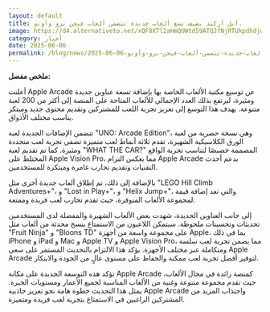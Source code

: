 ```yaml
---
layout: default
title: أبل آركيد يضيف تسع ألعاب جديدة تتضمن ألعاب فيجن برو وأونو.
image: https://d4.alternativeto.net/xQF8XTl2aHmQUWtd59ATQJfNjRTUkpdhdjwHh866Db4/rs:fill:1520:760:0/g:ce:0:0/YWJzOi8vZGlzdC9jb250ZW50LzE3NDkxNDAzNDAzMDcucG5n.png
category: أخبار
date: 2025-06-06
permalink: /blog/news/2025-06-06-أبل-آركيد-يضيف-تسع-ألعاب-جديدة-تتضمن-ألعاب-فيجن-برو-وأونو/
---
```


**ملخص مفصل:**

أعلنت Apple Arcade عن توسيع مكتبة الألعاب الخاصة بها بإضافة تسعة عناوين جديدة ومثيرة، ليرتفع بذلك العدد الإجمالي للألعاب المتاحة على المنصة إلى أكثر من 200 لعبة متنوعة. يهدف هذا التوسع إلى تعزيز تجربة اللعب للمشتركين وتقديم محتوى جديد ومبتكر يناسب مختلف الأذواق.

تتضمن الإضافات الجديدة لعبة "UNO: Arcade Edition"، وهي نسخة حصرية من لعبة الورق الكلاسيكية الشهيرة، تقدم ثلاثة أنماط لعب متميزة تضفي تجربة لعب متجددة ومثيرة. كما تم تقديم لعبة "WHAT THE CAR?" المصممة خصيصًا لتناسب تجربة الواقع المختلط على Apple Vision Pro، مما يعكس التزام Apple Arcade بدعم أحدث التقنيات وتقديم تجارب غامرة ومبتكرة للمستخدمين.

بالإضافة إلى ذلك، تم إطلاق ألعاب جديدة أخرى مثل "LEGO Hill Climb Adventures+"، و "Lost in Play+"، و "Helix Jump+"، والتي تعد إضافة قيمة لمجموعة الألعاب المتوفرة، حيث تقدم تجارب لعب فريدة وممتعة.

إلى جانب العناوين الجديدة، شهدت بعض الألعاب الشهيرة والمفضلة لدى المستخدمين تحديثات وتحسينات ملحوظة. سيتمكن اللاعبون من الاستمتاع بنسخ محدثة من ألعاب مثل "Fruit Ninja" و "Bloons TD" على مجموعة واسعة من أجهزة Apple، بما في ذلك iPhone و iPad و Mac و Apple TV و Apple Vision Pro، مما يضمن تجربة لعب سلسة ومتكاملة عبر مختلف الأجهزة. يؤكد هذا الالتزام بالتحديث المستمر على سعي Apple Arcade لتوفير أفضل تجربة لعب ممكنة والحفاظ على مستوى عالٍ من الجودة والابتكار.

تؤكد هذه التوسعة الجديدة على مكانة Apple Arcade كمنصة رائدة في مجال الألعاب، حيث تقدم مجموعة متنوعة وغنية من الألعاب المناسبة لجميع الأعمار ومستويات الخبرة. يمثل هذا التحديث خطوة هامة نحو تعزيز جاذبية Apple Arcade واجتذاب المزيد من المشتركين الراغبين في الاستمتاع بتجربة لعب فريدة ومتميزة.
